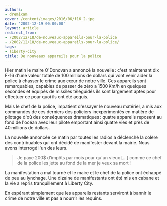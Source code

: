 ```yaml
---
authors:
- dremixam
cover: /content/images/2016/06/f16_2.jpg
date: '2002-12-19 00:00:00'
layout: article
redirect_from:
- /2002/12/18/de-nouveaux-appareils-pour-la-police
- /2002/12/18/de-nouveaux-appareils-pour-la-police/
tags:
- liberty-city
title: De nouveaux appareils pour la police
---
```



Hier matin le maire O'Donovan a annoncé la nouvelle : c'est maintenant dix F-16 d'une valeur totale de 100 millions de dollars qui vont venir aider la police à chasser le crime aux cœur de notre ville. Ces appareils sont remarquables, capables de passer de zéro a 1500 Km/h en quelques secondes et équipés de missiles téléguidés ils sont largement aptes pour effectuer ce pour quoi ils ont été acquis.

Mais le chef de la police, impatient d'essayer le nouveau matériel, a mis aux commandes de ces derniers des policiers inexpérimentés en matière de pilotage d'où des conséquences dramatiques : quatre appareils reposent au fond de l'océan avec leur pilote emportant ainsi quatre vies et près de 40 millions de dollars.

La nouvelle annoncée ce matin par toutes les radios a déclenché la colère des contribuables qui ont décidé de manifester devant la mairie. Nous avons interrogé l'un des leurs.

> Je paye 200$ d’impôts par mois pour qu'un vieux [...] comme ce chef de la police les jette au fond de la mer je veux sa mort !

La manifestation a mal tourné et le maire et le chef de la police ont échappé de peu au lynchage. Une dizaine de manifestants ont été mis en cabane et la vie a repris tranquillement à Liberty City.

En espérant simplement que les appareils restants serviront à bannir le crime de notre ville et pas a nourrir les requins.